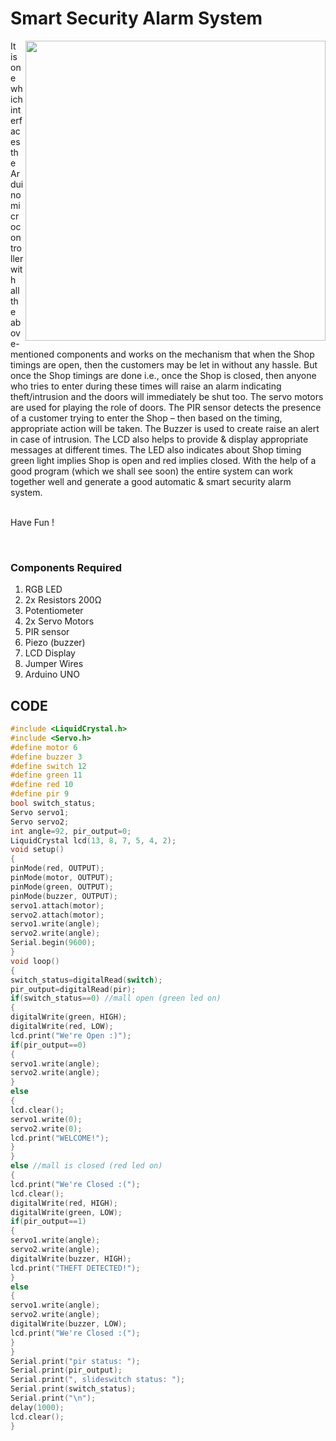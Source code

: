 <h1>Smart Security Alarm System</h1>

<div>
    <img width=480 align=right src="https://github.com/Zayd1602/Dive-into-Electronics/blob/main/Intermediate%201/Smart%20Security%20Alarm%20System/circuit.png">
    <p>It is one which interfaces the Arduino microcontroller with all the above-mentioned components and works on the mechanism that when the Shop timings are open, then the customers may be let in without any hassle. But once the Shop timings are done i.e., once the Shop is closed, then anyone who tries to enter during these times will raise an alarm indicating theft/intrusion and the doors will immediately be shut too. The servo motors are used for playing the role of doors. The PIR sensor detects the presence of a customer trying to enter the Shop – then based on the timing, appropriate action will be taken. The Buzzer is used to create raise an alert in case of intrusion. The LCD also helps to provide & display appropriate messages at different times. The LED also indicates about Shop timing green light implies Shop is open and red implies closed. With the help of a good program (which we shall see soon) the entire system can work together well and generate a good automatic & smart security alarm system.<br><br>
        
      
  Have Fun !</p><br>
    
  <h3>Components Required</h3>
  <ol>
    <li>RGB LED</li>
    <li>2x Resistors 200Ω</li>
    <li>Potentiometer</li>
    <li>2x Servo Motors</li>
    <li>PIR sensor</li>
    <li>Piezo (buzzer)</li>
    <li>LCD Display</li>
    <li>Jumper Wires</li>
    <li>Arduino UNO</li>
  </ol>
    
</div>


  
## CODE
```C++
#include <LiquidCrystal.h>
#include <Servo.h>
#define motor 6
#define buzzer 3
#define switch 12
#define green 11
#define red 10
#define pir 9
bool switch_status;
Servo servo1;
Servo servo2;
int angle=92, pir_output=0;
LiquidCrystal lcd(13, 8, 7, 5, 4, 2);
void setup()
{
pinMode(red, OUTPUT);
pinMode(motor, OUTPUT);
pinMode(green, OUTPUT);
pinMode(buzzer, OUTPUT);
servo1.attach(motor);
servo2.attach(motor);
servo1.write(angle);
servo2.write(angle);
Serial.begin(9600);
}
void loop()
{
switch_status=digitalRead(switch);
pir_output=digitalRead(pir);
if(switch_status==0) //mall open (green led on)
{
digitalWrite(green, HIGH);
digitalWrite(red, LOW);
lcd.print("We're Open :)");
if(pir_output==0)
{
servo1.write(angle);
servo2.write(angle);
}
else
{
lcd.clear();
servo1.write(0);
servo2.write(0);
lcd.print("WELCOME!");
}
}
else //mall is closed (red led on)
{
lcd.print("We're Closed :(");
lcd.clear();
digitalWrite(red, HIGH);
digitalWrite(green, LOW);
if(pir_output==1)
{
servo1.write(angle);
servo2.write(angle);
digitalWrite(buzzer, HIGH);
lcd.print("THEFT DETECTED!");
}
else
{
servo1.write(angle);
servo2.write(angle);
digitalWrite(buzzer, LOW);
lcd.print("We're Closed :(");
}
}
Serial.print("pir status: ");
Serial.print(pir_output);
Serial.print(", slideswitch status: ");
Serial.print(switch_status);
Serial.print("\n");
delay(1000);
lcd.clear();
}

```
